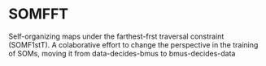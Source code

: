 # SOMFFT
Self-organizing maps under the farthest-frst traversal constraint (SOMF1stT).
A colaborative effort to change the perspective in the training of SOMs, moving it from data-decides-bmus to bmus-decides-data
